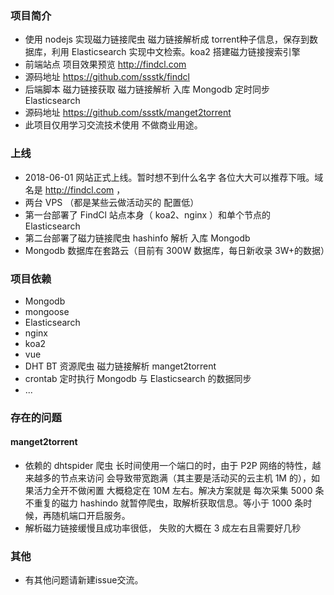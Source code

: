 ### 项目简介
* 使用 nodejs 实现磁力链接爬虫 磁力链接解析成 torrent种子信息，保存到数据库，利用 Elasticsearch 实现中文检索。koa2 搭建磁力链接搜索引擎
* 前端站点 项目效果预览 http://findcl.com
* 源码地址 https://github.com/ssstk/findcl
* 后端脚本 磁力链接获取 磁力链接解析 入库 Mongodb 定时同步 Elasticsearch
* 源码地址 https://github.com/ssstk/manget2torrent
* 此项目仅用学习交流技术使用 不做商业用途。

### 上线
* 2018-06-01 网站正式上线。暂时想不到什么名字 各位大大可以推荐下哦。域名是 http://findcl.com ，
* 两台 VPS （都是某些云做活动买的 配置低）
* 第一台部署了 FindCl 站点本身（ koa2、nginx ）和单个节点的 Elasticsearch
* 第二台部署了磁力链接爬虫 hashinfo 解析 入库 Mongodb
* Mongodb 数据库在套路云（目前有 300W 数据库，每日新收录 3W+的数据）

### 项目依赖
* Mongodb
* mongoose
* Elasticsearch
* nginx
* koa2
* vue
* DHT BT 资源爬虫 磁力链接解析 manget2torrent
* crontab 定时执行 Mongodb 与 Elasticsearch 的数据同步
* ...

### 存在的问题

#### manget2torrent
* 依赖的 dhtspider 爬虫 长时间使用一个端口的时，由于 P2P 网络的特性，越来越多的节点来访问 会导致带宽跑满（其主要是活动买的云主机 1M 的），如果活力全开不做闲置 大概稳定在 10M 左右。解决方案就是 每次采集 5000 条不重复的磁力 hashindo 就暂停爬虫，取解析获取信息。等小于 1000 条时候，再随机端口开启服务。
* 解析磁力链接缓慢且成功率很低， 失败的大概在 3 成左右且需要好几秒

### 其他
* 有其他问题请新建issue交流。
